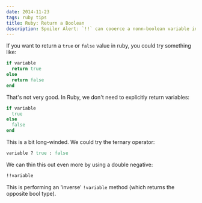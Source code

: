 ```yaml
---
date: 2014-11-23
tags: ruby tips
title: Ruby: Return a Boolean
description: Spoiler Alert: `!!` can cooerce a nonn-boolean variable into a variable.
---
```


If you want to return a `true` or `false` value in ruby, you could try something like:

```ruby
if variable
  return true
else
  return false
end
```

That's not very good. In Ruby, we don't need to explicitly return variables:

```ruby
if variable
  true
else
  false
end
```

This is a bit long-winded. We could try the ternary operator:

```ruby
variable ? true : false
```

We can thin this out even more by using a double negative:

```ruby
!!variable
```

This is performing an 'inverse' `!variable` method (which returns the opposite bool type).
